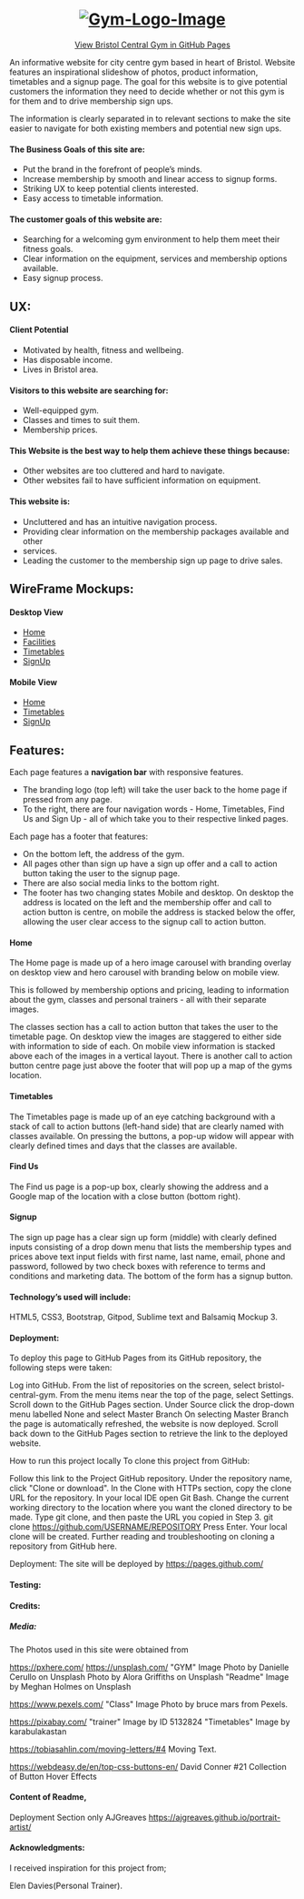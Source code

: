 <h1 align="center">
   <a href="https://jonathanw82.github.io/bristol-central-gym" target="_blank"><img src="https://github.com/jonathanw82/bristol-central-gym/blob/master/assets/images/bcgReadme.jpg" alt="Gym-Logo-Image"/></a>
 </h1>

<div align="center">
    
[View Bristol Central Gym in GitHub Pages](https://github.com/jonathanw82/bristol-central-gym)
</div>

An informative website for city centre gym based in heart of Bristol. Website features an inspirational slideshow of photos, product information, timetables and a signup page. The goal for this website is to give potential customers the information they need to decide whether or not this gym is for them and to drive membership sign ups.

The information is clearly separated in to relevant sections to make the site easier to navigate for both existing members and potential new sign ups.


#### The Business Goals of this site are:
* Put the brand in the forefront of people’s minds.
* Increase membership by smooth and linear access to signup forms.
* Striking UX to keep potential clients interested.
* Easy access to timetable information.

#### The customer goals of this website are:
* Searching for a welcoming gym environment to help them meet their fitness goals.
* Clear information on the equipment, services and membership options available.
* Easy signup process. 


## UX:

#### Client Potential
* Motivated by health, fitness and wellbeing.
* Has disposable income.
* Lives in Bristol area.


#### Visitors to this website are searching for:
* Well-equipped gym.
* Classes and times to suit them.
* Membership prices.


#### This Website is the best way to help them achieve these things because:
* Other websites are too cluttered and hard to navigate.
* Other websites fail to have sufficient information on equipment.


#### This website is:
* Uncluttered and has an intuitive navigation process.
* Providing clear information on the membership packages available and other 
* services.
* Leading the customer to the membership sign up page to drive sales.

    
    
## WireFrame Mockups:
#### Desktop View
- [Home](https://github.com/jonathanw82/bristol-central-gym/blob/master/assets/WireFrame/Home-DTV.png)
- [Facilities](https://github.com/jonathanw82/bristol-central-gym/blob/master/assets/WireFrame/Facilities-DTV.png)
- [Timetables](https://github.com/jonathanw82/bristol-central-gym/blob/master/assets/WireFrame/Timetables-DTV.png)
- [SignUp](https://github.com/jonathanw82/bristol-central-gym/blob/master/assets/WireFrame/Signup-DTV.png)

#### Mobile View
- [Home](https://github.com/jonathanw82/bristol-central-gym/blob/master/assets/WireFrame/Home-MV.png)
- [Timetables](https://github.com/jonathanw82/bristol-central-gym/blob/master/assets/WireFrame/Timetable-MV.png)
- [SignUp](https://github.com/jonathanw82/bristol-central-gym/blob/master/assets/WireFrame/Signup-MV.png)

## Features:
Each page features a **navigation bar** with responsive features. 

* The branding logo (top left) will take the user back to the home page if pressed from any page. 
* To the right, there are four navigation words - Home, Timetables, Find Us and Sign Up - all of which take you to their respective linked pages.

Each page has a footer that features:
* On the bottom left, the address of the gym.
* All pages other than sign up have a sign up offer and a call to action button taking the user to the signup page.
* There are also social media links to the bottom right. 
* The footer has two changing states Mobile and desktop. On desktop the address is located on the left and the membership offer and call to action button is centre, on mobile the address is stacked below the offer, allowing the user clear access to the signup call to action button.


#### Home
The Home page is made up of a hero image carousel with branding overlay on desktop view and hero carousel with branding below on mobile view. 

This is followed by membership options and pricing, leading to information about the gym, classes and personal trainers - all with their separate images.

The classes section has a call to action button that takes the user to the timetable page. On desktop view the images are staggered to either side with information to side of each. On mobile view information is stacked above each of the images in a vertical layout. 
There is another call to action button centre page just above the footer that will pop up a map of the gyms location.


#### Timetables
The Timetables page is made up of an eye catching background with a stack of call to action buttons (left-hand side) that are clearly named with classes available. On pressing the buttons, a pop-up widow will appear with clearly defined times and days that the classes are available.

#### Find Us
The Find us page is a pop-up box, clearly showing the address and a Google map of the location with a close button (bottom right).

#### Signup
The sign up page has a clear sign up form (middle) with clearly defined inputs consisting of a drop down menu that lists the membership types and prices above text input fields with first name, last name, email, phone and password, followed by two check boxes with reference to terms and conditions and marketing data. The bottom of the form has a signup button.


#### Technology’s used will include:
HTML5, CSS3, Bootstrap, Gitpod, Sublime text and Balsamiq Mockup 3.

#### Deployment:
To deploy this page to GitHub Pages from its GitHub repository, the following steps were taken:

Log into GitHub.
From the list of repositories on the screen, select bristol-central-gym.
From the menu items near the top of the page, select Settings.
Scroll down to the GitHub Pages section.
Under Source click the drop-down menu labelled None and select Master Branch
On selecting Master Branch the page is automatically refreshed, the website is now deployed.
Scroll back down to the GitHub Pages section to retrieve the link to the deployed website.

How to run this project locally
To clone this project from GitHub:

Follow this link to the Project GitHub repository.
Under the repository name, click "Clone or download".
In the Clone with HTTPs section, copy the clone URL for the repository.
In your local IDE open Git Bash.
Change the current working directory to the location where you want the cloned directory to be made.
Type git clone, and then paste the URL you copied in Step 3.
git clone https://github.com/USERNAME/REPOSITORY
Press Enter. Your local clone will be created.
Further reading and troubleshooting on cloning a repository from GitHub here.

Deployment: The site will be deployed by 
https://pages.github.com/

#### Testing:


#### Credits:

##### Media:
The Photos used in this site were obtained from

https://pxhere.com/
https://unsplash.com/
"GYM" Image Photo by Danielle Cerullo on Unsplash
Photo by Alora Griffiths on Unsplash
"Readme" Image by Meghan Holmes on Unsplash 

https://www.pexels.com/
"Class" Image Photo by bruce mars from Pexels.

https://pixabay.com/
"trainer" Image by ID 5132824
"Timetables" Image by karabulakastan

https://tobiasahlin.com/moving-letters/#4
Moving Text.

https://webdeasy.de/en/top-css-buttons-en/
David Conner #21 Collection of Button Hover Effects

#### Content of Readme,
Deployment Section only
AJGreaves
https://ajgreaves.github.io/portrait-artist/

#### Acknowledgments:
I received inspiration for this project from;

Elen Davies(Personal Trainer).


